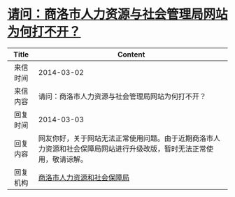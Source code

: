 # <a href="http://www.shangluo.gov.cn/zmhd/ldxxxx.jsp?urltype=leadermail.LeaderMailContentUrl&wbtreeid=1112&leadermailid=2310">请问：商洛市人力资源与社会管理局网站为何打不开？</a>
|Title|Content|
|:---:|---|
|来信时间|2014-03-02|
|来信内容|请问：商洛市人力资源与社会管理局网站为何打不开？|
|回复时间|2014-03-03|
|回复内容|网友你好，关于网站无法正常使用问题。由于近期商洛市人力资源和社会保障局网站进行升级改版，暂时无法正常使用，敬请谅解。|
|回复机构|<a href="../../categories/agencies/商洛市人力资源和社会保障局.md">商洛市人力资源和社会保障局</a>|